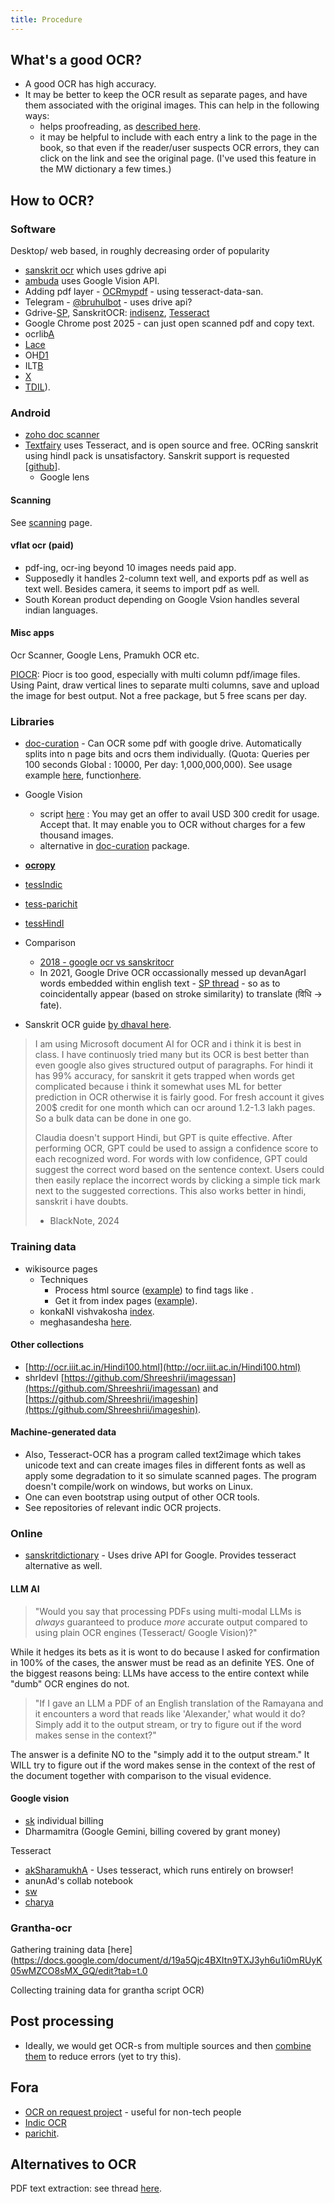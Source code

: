 ```yaml
---
title: Procedure
---
```


## What's a good OCR?

- A good OCR has high accuracy.
- It may be better to keep the OCR result as separate pages, and have them associated with the original images. This can help in the following ways:
    - helps proofreading, as [described here](corrections.html).
    - it may be helpful to include with each entry a link to the page in the book, so that even if the reader/user suspects OCR errors, they can click on the link and see the original page. (I've used this feature in the MW dictionary a few times.)

## How to OCR?

### Software
Desktop/ web based,  in roughly decreasing order of popularity

- [sanskrit ocr](https://ocr.sanskritdictionary.com/) which uses gdrive api
- [ambuda](https://ambuda.org/proofing) uses Google Vision API.
- Adding pdf layer - [OCRmypdf](https://ocrmypdf.readthedocs.io/en/latest/) - using tesseract-data-san.
- Telegram - [@bruhulbot](https://web.telegram.org/k/#@BruhulBot) - uses drive api?
- Gdrive-[SP](https://groups.google.com/forum/#!topic/sanskrit-programmers/5noVN-XpeVY), SanskritOCR: [indisenz](http://www.indsenz.com/int/index.php), [Tesseract](https://github.com/tesseract-ocr)
- Google Chrome  post 2025 - can just open scanned pdf and copy text.
- ocrlib[A](https://code.google.com/p/ocrlib/)
- [Lace](https://github.com/brobertson/Lace2)
- OH[D1](http://learnsanskrit.org/tools/ocr)
- ILT[B](http://www.cedar.buffalo.edu/ilt/tool.html)
- [X](http://vimeo.com/4714623)
- [TDIL](http://ocr.tdil-dc.gov.in/)).

### Android
- [zoho doc scanner](https://www.indiatvnews.com/technology/news-zoho-doc-scanner-launches-text-recognition-in-12-indian-languages-642074)
- [Textfairy](https://play.google.com/store/apps/details?id=com.renard.ocr&rdid=com.renard.ocr) uses Tesseract, and is open source and free. OCRing sanskrit using hindI pack is unsatisfactory. Sanskrit support is requested \[[github](https://github.com/renard314/textfairy/issues/157)\].
    - Google lens


#### Scanning
See [scanning](../scanning) page.


#### vflat ocr (paid)
- pdf-ing, ocr-ing beyond 10 images needs paid app.
- Supposedly it handles 2-column text well, and exports pdf as well as text well. Besides camera, it seems to import pdf as well.
- South Korean product depending on Google Vsion handles several indian languages.

#### Misc apps
Ocr Scanner, Google Lens, Pramukh OCR etc.

[PIOCR](https://piocr.com/): Piocr is too good, especially with multi column pdf/image files. Using Paint, draw vertical lines to separate multi columns, save and upload the image for best output. Not a free package, but 5 free scans per day.


### Libraries
- [doc-curation](https://github.com/sanskrit-coders/doc_curation/) - Can OCR some pdf with google drive. Automatically splits into n page bits and ocrs them individually. (Quota: Queries per 100 seconds Global : 10000, Per day: 1,000,000,000). See usage example [here](https://github.com/sanskrit-coders/doc_curation/blob/master/curation_projects/general_tasks/pdf_tasks.py), function[here](https://github.com/sanskrit-coders/doc_curation/blob/master/doc_curation/pdf.py#L13).
- Google Vision 
  - script [here](https://github.com/lalitaalaalitah/GoogleVisionOCR_Python) : You may get an offer to avail USD 300 credit for usage. Accept that. It may enable you to OCR without charges for a few thousand images.
  - alternative in [doc-curation](https://github.com/sanskrit-coders/doc_curation/) package.
- **[ocropy](https://github.com/tmbdev/ocropy)**
- [tessIndic](https://code.google.com/archive/p/tesseractindic/)
- [tess-parichit](https://code.google.com/archive/p/parichit/downloads)
- [tessHindI](https://sourceforge.net/projects/tesseracthindi/)

- Comparison
  - [2018 - google ocr vs sanskritocr](/posts/2018-06-05-ocr-comparison)
  - In 2021, Google Drive OCR occassionally messed up devanAgarI words embedded within english text - [SP thread](https://groups.google.com/g/sanskrit-programmers/c/cbu2_tVYbUU/m/hZxtCkPGAAAJ) - so as to coincidentally appear (based on stroke similarity) to translate (विधि  → fate).
- Sanskrit OCR guide [by dhaval here](https://github.com/sanskrit-coders/sanskrit-ocr-r0/issues/8).

> I am using Microsoft document AI for OCR and i think it is best in class. I have continuosly tried many but its OCR is best better than even google also gives structured output of paragraphs. For hindi it has 99% accuracy, for sanskrit it gets trapped when words get complicated because i think it somewhat uses ML for better prediction in OCR otherwise it is fairly good.
For fresh account it gives 200$ credit for one month which can ocr around 1.2-1.3 lakh pages. So a bulk data can be done in one go.
>
> Claudia doesn't support Hindi, but GPT is quite effective. After performing OCR, GPT could be used to assign a confidence score to each recognized word. For words with low confidence, GPT could suggest the correct word based on the sentence context. Users could then easily replace the incorrect words by clicking a simple tick mark next to the suggested corrections. This also works better in hindi, sanskrit i have doubts.
> 
> - BlackNote, 2024

### Training data
- wikisource pages
    - Techniques
        - Process html source ([example](https://sa.wikisource.org/wiki/%E0%A4%AE%E0%A5%87%E0%A4%98%E0%A4%B8%E0%A4%A8%E0%A5%8D%E0%A4%A6%E0%A5%87%E0%A4%B6%E0%A4%83_-_%E0%A4%A6%E0%A4%95%E0%A5%8D%E0%A4%B7%E0%A4%BF%E0%A4%A3%E0%A4%BE%E0%A4%B5%E0%A4%B0%E0%A5%8D%E0%A4%A4%E0%A4%A8%E0%A4%BE%E0%A4%A5%E0%A4%83_-%E0%A5%A7%E0%A5%AF%E0%A5%A7%E0%A5%AF)) to find tags like <span class="pagenum" id=".E0.A5.A9.E0.A5.A7" title="पुटम्:मेघसन्देशः - दक्षिणावर्तनाथः - १९१९.djvu/31"></span>.
        - Get it from index pages ([example](https://sa.wikisource.org/wiki/%E0%A4%AA%E0%A5%81%E0%A4%9F%E0%A4%AE%E0%A5%8D%3A%E0%A4%AE%E0%A5%87%E0%A4%98%E0%A4%B8%E0%A4%A8%E0%A5%8D%E0%A4%A6%E0%A5%87%E0%A4%B6%E0%A4%83_-_%E0%A4%A6%E0%A4%95%E0%A5%8D%E0%A4%B7%E0%A4%BF%E0%A4%A3%E0%A4%BE%E0%A4%B5%E0%A4%B0%E0%A5%8D%E0%A4%A4%E0%A4%A8%E0%A4%BE%E0%A4%A5%E0%A4%83_-_%E0%A5%A7%E0%A5%AF%E0%A5%A7%E0%A5%AF.djvu/31)).
    - konkaNI vishvakosha [index](https://wikisource.org/wiki/Main_Page/Konkani).
    - meghasandesha [here](https://sa.wikisource.org/wiki/%E0%A4%85%E0%A4%A8%E0%A5%81%E0%A4%95%E0%A5%8D%E0%A4%B0%E0%A4%AE%E0%A4%A3%E0%A4%BF%E0%A4%95%E0%A4%BE:%E0%A4%AE%E0%A5%87%E0%A4%98%E0%A4%B8%E0%A4%A8%E0%A5%8D%E0%A4%A6%E0%A5%87%E0%A4%B6%E0%A4%83_-_%E0%A4%A6%E0%A4%95%E0%A5%8D%E0%A4%B7%E0%A4%BF%E0%A4%A3%E0%A4%BE%E0%A4%B5%E0%A4%B0%E0%A5%8D%E0%A4%A4%E0%A4%A8%E0%A4%BE%E0%A4%A5%E0%A4%83_-_%E0%A5%A7%E0%A5%AF%E0%A5%A7%E0%A5%AF.djvu).

#### Other collections
-  [http://ocr.iiit.ac.in/Hindi100.html](http://ocr.iiit.ac.in/Hindi100.html)
- shrIdevI [https://github.com/Shreeshrii/imagessan](https://github.com/Shreeshrii/imagessan) and [https://github.com/Shreeshrii/imageshin](https://github.com/Shreeshrii/imageshin).

#### Machine-generated data
- Also, Tesseract-OCR has a program called text2image which takes unicode text and can create images files in different fonts as well as apply some degradation to it so simulate scanned pages. The program doesn't compile/work on windows, but works on Linux.
- One can even bootstrap using output of other OCR tools.
- See repositories of relevant indic OCR projects.

### Online
- [sanskritdictionary](https://ocr.sanskritdictionary.com/#) - Uses drive API for Google. Provides tesseract alternative as well.

#### LLM AI
> "Would you say that processing PDFs using multi-modal LLMs is *always* guaranteed to produce *more* accurate output compared to using plain OCR engines (Tesseract/ Google Vision)?"

While it hedges its bets as it is wont to do because I asked for confirmation in 100% of the cases, the answer must be read as an definite YES. One of the biggest reasons being: LLMs have access to the entire context while "dumb" OCR engines do not.

> "If I gave an LLM a PDF of an English translation of the Ramayana and it encounters a word that reads like 'Alexander,' what would it do? Simply add it to the output stream, or try to figure out if the word makes sense in the context?"

The answer is a definite NO to the "simply add it to the output stream." It WILL try to figure out if the word makes sense in the context of the rest of the document together with comparison to the visual evidence.

#### Google vision

- [sk](https://skrutable.info/ocr) individual billing
- Dharmamitra (Google Gemini, billing covered by grant money)

Tesseract 

- [akSharamukhA](https://aksharamukha.appspot.com/converter) - Uses tesseract, which runs entirely on browser!
- anunAd's collab notebook
- [sw](https://tools.simonwillison.net/ocr)
- [charya](https://chaya.shreevatsa.net/versions)


### Grantha-ocr
Gathering training data [here](https://docs.google.com/document/d/19a5Qjc4BXItn9TXJ3yh6u1i0mRUyK05wMZCO8sMX_GQ/edit?tab=t.0

Collecting training data for grantha script OCR)

## Post processing
- Ideally, we would get OCR-s from multiple sources and then [combine them](https://groups.google.com/g/sanskrit-programmers/c/yEjFaIQfGaA/m/E4rx2YmHAAAJ) to reduce errors (yet to try this).

## Fora
- [OCR on request project](https://sanskrit.github.io/groups/dyuganga/projects/text/ocr_on_request) - useful for non-tech people
- [Indic OCR](https://groups.google.com/forum/#!forum/indic-ocr)
- [parichit](https://groups.google.com/forum/#!forum/parichit-ocr).

## Alternatives to OCR

PDF text extraction: see thread [here](https://groups.google.com/d/msg/sanskrit-programmers/UGwL8dcl1g0/-ign5NVeBQAJ).

